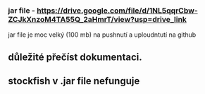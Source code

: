 ### jar file - https://drive.google.com/file/d/1NL5qqrCbw-ZCJkXnzoM4TA55Q_2aHmrT/view?usp=drive_link
jar file je moc velký (100 mb) na pushnutí a uploudntutí na github
## důležité přečíst dokumentaci. 
## stockfish v .jar file nefunguje
